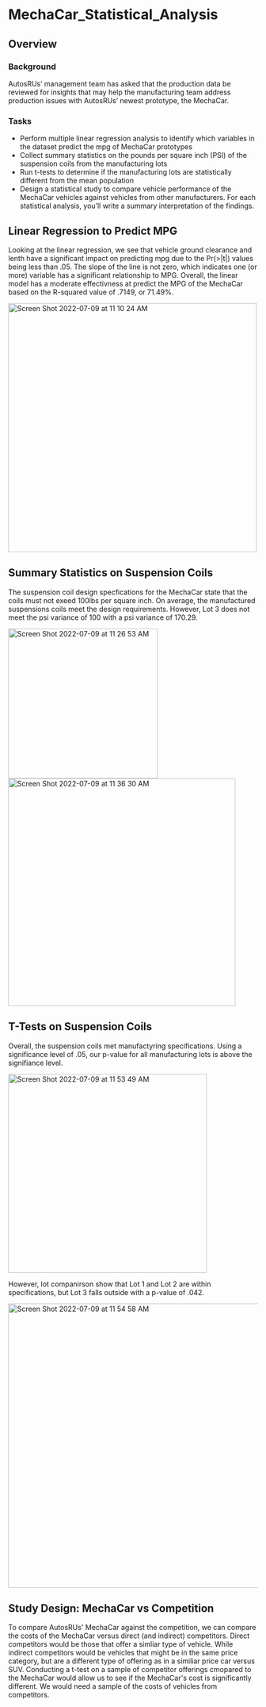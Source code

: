 # MechaCar_Statistical_Analysis
## Overview
### Background
AutosRUs’ management team has asked that the production data be reviewed for insights that may help the manufacturing team address production issues with AutosRUs’ newest prototype, the MechaCar.

### Tasks
* Perform multiple linear regression analysis to identify which variables in the dataset predict the mpg of MechaCar prototypes
* Collect summary statistics on the pounds per square inch (PSI) of the suspension coils from the manufacturing lots
* Run t-tests to determine if the manufacturing lots are statistically different from the mean population
* Design a statistical study to compare vehicle performance of the MechaCar vehicles against vehicles from other manufacturers. For each statistical analysis, you’ll write a summary interpretation of the findings.

## Linear Regression to Predict MPG
Looking at the linear regression, we see that vehicle ground clearance and lenth have a significant impact on predicting mpg due to the Pr(>|t|) values being less than .05. The slope of the line is not zero, which indicates one (or more) variable has a significant relationship to MPG. Overall, the linear model has a moderate effectivness at predict the MPG of the MechaCar based on the R-squared value of .7149, or 71.49%.

<img width="502" alt="Screen Shot 2022-07-09 at 11 10 24 AM" src="https://user-images.githubusercontent.com/101379969/178117968-8d4f0bda-f0cc-4d84-8e8a-04998fb92a7f.png">

## Summary Statistics on Suspension Coils
The suspension coil design specfications for the MechaCar state that the coils must not exeed 100lbs per square inch. On average, the manufactured suspensions coils meet the design requirements. However, Lot 3 does not meet the psi variance of 100 with a psi variance of 170.29.

<img width="302" alt="Screen Shot 2022-07-09 at 11 26 53 AM" src="https://user-images.githubusercontent.com/101379969/178118711-a1739997-b5e1-4456-a6ca-6e3cc6433e72.png"><img width="459" alt="Screen Shot 2022-07-09 at 11 36 30 AM" src="https://user-images.githubusercontent.com/101379969/178118717-4df2286e-dc62-4ea2-be75-d194b3e3ecde.png">

## T-Tests on Suspension Coils
Overall, the suspension coils met manufactyring specifications. Using a significance level of .05, our p-value for all manufacturing lots is above the signifiance level. 

  <img width="401" alt="Screen Shot 2022-07-09 at 11 53 49 AM" src="https://user-images.githubusercontent.com/101379969/178119238-9d5f66d6-436e-497a-961b-2851a2417841.png">

However, lot companirson show that Lot 1 and Lot 2 are within specifications, but Lot 3 falls outside with a p-value of .042.

<img width="573" alt="Screen Shot 2022-07-09 at 11 54 58 AM" src="https://user-images.githubusercontent.com/101379969/178119370-c6319009-e795-4684-b715-df1ab5ddfe6c.png">

## Study Design: MechaCar vs Competition
To compare AutosRUs' MechaCar against the competition, we can compare the costs of the MechaCar versus direct (and indirect) competitors. Direct competitors would be those that offer a simliar type of vehicle. While indirect competitors would be vehicles that might be in the same price category, but are a different type of offering as in a similiar price car versus SUV. Conducting a t-test on a sample of competitor offerings cmopared to the MechaCar would allow us to see if the MechaCar's cost is significantly different. We would need a sample of the costs of vehicles from competitors.
